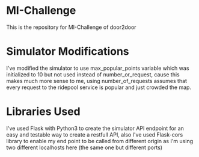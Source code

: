 # MI-Challenge
This is the repository for MI-Challenge of door2door

# Simulator Modifications
I've modified the simulator to use max_popular_points variable which was initialized to 10 but not used instead of number_or_request, cause this makes much more sense to me,
using number_of_requests assumes that every request to the ridepool service is popular and just crowded the map.

# Libraries Used
I've used Flask with Python3 to create the simulator API endpoint for an easy and testable way to create a restfull API,
also I've used Flask-cors library to enable my end point to be called from different origin as I'm using two different localhosts here (the same one but different ports)

